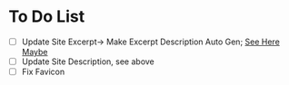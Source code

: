 # To Do List

- [ ] Update Site Excerpt-> Make Excerpt Description Auto Gen; [See Here Maybe](https://stackoverflow.com/questions/19389451/how-can-i-get-a-post-excerpt-in-jekyll)
- [ ] Update Site Description, see above
- [ ] Fix Favicon
